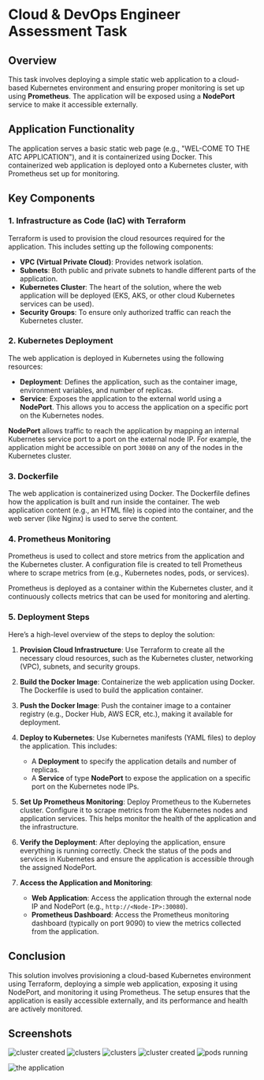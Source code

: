 # Cloud & DevOps Engineer Assessment Task

## Overview

This task involves deploying a simple static web application to a cloud-based Kubernetes environment and ensuring proper monitoring is set up using **Prometheus**. The application will be exposed using a **NodePort** service to make it accessible externally.

## Application Functionality

The application serves a basic static web page (e.g., "WEL-COME TO THE ATC APPLICATION"), and it is containerized using Docker. This containerized web application is deployed onto a Kubernetes cluster, with Prometheus set up for monitoring.

## Key Components

### 1. Infrastructure as Code (IaC) with Terraform

Terraform is used to provision the cloud resources required for the application. This includes setting up the following components:
- **VPC (Virtual Private Cloud)**: Provides network isolation.
- **Subnets**: Both public and private subnets to handle different parts of the application.
- **Kubernetes Cluster**: The heart of the solution, where the web application will be deployed (EKS, AKS, or other cloud Kubernetes services can be used).
- **Security Groups**: To ensure only authorized traffic can reach the Kubernetes cluster.
  
### 2. Kubernetes Deployment

The web application is deployed in Kubernetes using the following resources:

- **Deployment**: Defines the application, such as the container image, environment variables, and number of replicas.
- **Service**: Exposes the application to the external world using a **NodePort**. This allows you to access the application on a specific port on the Kubernetes nodes.

**NodePort** allows traffic to reach the application by mapping an internal Kubernetes service port to a port on the external node IP. For example, the application might be accessible on port `30080` on any of the nodes in the Kubernetes cluster.

### 3. Dockerfile

The web application is containerized using Docker. The Dockerfile defines how the application is built and run inside the container. The web application content (e.g., an HTML file) is copied into the container, and the web server (like Nginx) is used to serve the content.

### 4. Prometheus Monitoring

Prometheus is used to collect and store metrics from the application and the Kubernetes cluster. A configuration file is created to tell Prometheus where to scrape metrics from (e.g., Kubernetes nodes, pods, or services).

Prometheus is deployed as a container within the Kubernetes cluster, and it continuously collects metrics that can be used for monitoring and alerting.

### 5. Deployment Steps

Here’s a high-level overview of the steps to deploy the solution:

1. **Provision Cloud Infrastructure**: Use Terraform to create all the necessary cloud resources, such as the Kubernetes cluster, networking (VPC), subnets, and security groups.
   
2. **Build the Docker Image**: Containerize the web application using Docker. The Dockerfile is used to build the application container.

3. **Push the Docker Image**: Push the container image to a container registry (e.g., Docker Hub, AWS ECR, etc.), making it available for deployment.

4. **Deploy to Kubernetes**: Use Kubernetes manifests (YAML files) to deploy the application. This includes:
   - A **Deployment** to specify the application details and number of replicas.
   - A **Service** of type **NodePort** to expose the application on a specific port on the Kubernetes node IPs.
   
5. **Set Up Prometheus Monitoring**: Deploy Prometheus to the Kubernetes cluster. Configure it to scrape metrics from the Kubernetes nodes and application services. This helps monitor the health of the application and the infrastructure.

6. **Verify the Deployment**: After deploying the application, ensure everything is running correctly. Check the status of the pods and services in Kubernetes and ensure the application is accessible through the assigned NodePort.

7. **Access the Application and Monitoring**:
   - **Web Application**: Access the application through the external node IP and NodePort (e.g., `http://<Node-IP>:30080`).
   - **Prometheus Dashboard**: Access the Prometheus monitoring dashboard (typically on port 9090) to view the metrics collected from the application.

## Conclusion

This solution involves provisioning a cloud-based Kubernetes environment using Terraform, deploying a simple web application, exposing it using NodePort, and monitoring it using Prometheus. The setup ensures that the application is easily accessible externally, and its performance and health are actively monitored.

## Screenshots
![cluster created](https://github.com/AnandPattanashetti/cloud-devops-task/blob/main/Screenshot%20(722).png)
![clusters](https://github.com/AnandPattanashetti/cloud-devops-task/blob/main/Screenshot%20(720).png)
![clusters](https://github.com/AnandPattanashetti/cloud-devops-task/blob/main/Screenshot%20(721).png)
![cluster created](https://github.com/AnandPattanashetti/cloud-devops-task/blob/main/Screenshot%20(722).png)
![pods running](https://github.com/AnandPattanashetti/cloud-devops-task/blob/main/Screenshot%20(719).png)

![the application](https://github.com/AnandPattanashetti/cloud-devops-task/blob/main/Screenshot%20(725).png)



